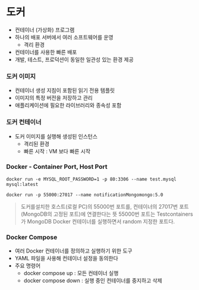 # 도커 
- 컨테이너 (가상화) 프로그램
- 하나의 배포 서버에서 여러 소프트웨어를 운영
  - 격리 환경
- 컨테이너를 사용한 빠른 배포 
- 개발, 테스트, 프로덕션이 동일한 일관성 있는 환경 제공

### 도커 이미지
- 컨테이너 생성 지침이 포함된 읽기 전용 템플릿
- 이미지의 특정 버전을 저장하고 관리
- 애플리케이션에 필요한 라이브러리와 종속성 포함

### 도커 컨테이너
- 도커 이미지를 실행해 생성된 인스턴스
  - 격리된 환경 
  - 빠른 시작 : VM 보다 빠른 시작

### Docker - Container Port, Host Port 
`docker run -e MYSQL_ROOT_PASSWORD=1 -p 80:3306 --name test.mysql mysql:latest`

`docker run -p 55000:27017 --name notificationMongomongo:5.0`
> 도커를설치한 호스트(로컬 PC)의 55000번 포트를, 컨테이너의 27017번 포트(MongoDB의 고정된 포트)에 연결한다는 뜻
> 55000번 포트는 Testcontainers가 MongoDB Docker 컨테이너를 실행하면서 random 지정한 포트다.

### Docker Compose
- 여러 Docker 컨테이너를 정의하고 실행하기 위한 도구
- YAML 파일을  사용해 컨테이너 설정을 동의한다
- 주요 명령어
  - docker compose up : 모든 컨테이너 실행
  - docker compose down : 실행 중인 컨테이너를 중지하고 삭제 


